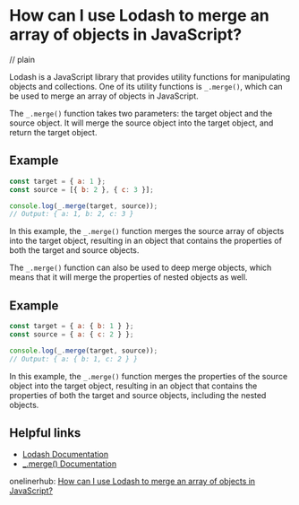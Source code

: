 # How can I use Lodash to merge an array of objects in JavaScript?
// plain

Lodash is a JavaScript library that provides utility functions for manipulating objects and collections. One of its utility functions is `_.merge()`, which can be used to merge an array of objects in JavaScript.

The `_.merge()` function takes two parameters: the target object and the source object. It will merge the source object into the target object, and return the target object.

## Example


```javascript
const target = { a: 1 };
const source = [{ b: 2 }, { c: 3 }];

console.log(_.merge(target, source));
// Output: { a: 1, b: 2, c: 3 }
```

In this example, the `_.merge()` function merges the source array of objects into the target object, resulting in an object that contains the properties of both the target and source objects.

The `_.merge()` function can also be used to deep merge objects, which means that it will merge the properties of nested objects as well.

## Example


```javascript
const target = { a: { b: 1 } };
const source = { a: { c: 2 } };

console.log(_.merge(target, source));
// Output: { a: { b: 1, c: 2 } }
```

In this example, the `_.merge()` function merges the properties of the source object into the target object, resulting in an object that contains the properties of both the target and source objects, including the nested objects.

## Helpful links
* [Lodash Documentation](https://lodash.com/docs/)
* [_.merge() Documentation](https://lodash.com/docs/4.17.15#merge)

onelinerhub: [How can I use Lodash to merge an array of objects in JavaScript?](https://onelinerhub.com/javascript-lodash/how-can-i-use-lodash-to-merge-an-array-of-objects-in-javascript)